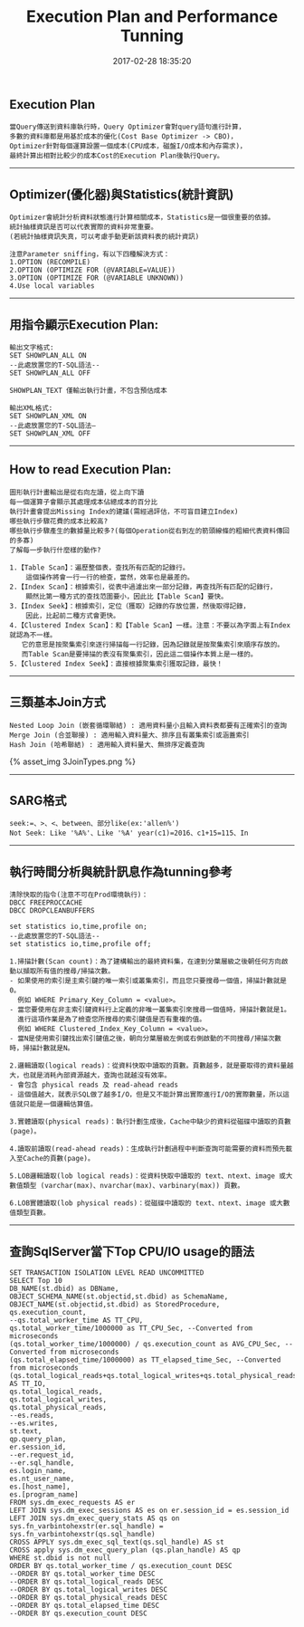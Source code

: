 ﻿---
title: Execution Plan and Performance Tunning
date: 2017-02-28 18:35:20
tags: DB
---

Execution Plan
---
    當Query傳送到資料庫執行時，Query Optimizer會對query語句進行計算，
    多數的資料庫都是用基於成本的優化(Cost Base Optimizer -> CBO)，
    Optimizer針對每個運算設置一個成本(CPU成本，磁盤I/O成本和內存需求)，
    最終計算出相對比較少的成本Cost的Execution Plan後執行Query。
---
Optimizer(優化器)與Statistics(統計資訊)
---
    Optimizer會統計分析資料狀態進行計算相關成本，Statistics是一個很重要的依據。
    統計抽樣資訊是否可以代表實際的資料非常重要。
    (若統計抽樣資訊失真，可以考慮手動更新該資料表的統計資訊)
    
    注意Parameter sniffing，有以下四種解決方式：
    1.OPTION (RECOMPILE)
    2.OPTION (OPTIMIZE FOR (@VARIABLE=VALUE))
    3.OPTION (OPTIMIZE FOR (@VARIABLE UNKNOWN))
    4.Use local variables
---
用指令顯示Execution Plan:
---
	輸出文字格式:
	SET SHOWPLAN_ALL ON
    --此處放置您的T-SQL語法--
    SET SHOWPLAN_ALL OFF
	
	SHOWPLAN_TEXT 僅輸出執行計畫，不包含預估成本
	
	輸出XML格式:
	SET SHOWPLAN_XML ON
	--此處放置您的T-SQL語法—
	SET SHOWPLAN_XML OFF
---
How to read Execution Plan:
---
    圖形執行計畫輸出是從右向左讀，從上向下讀
	每一個運算子會顯示其處理成本佔總成本的百分比
	執行計畫會提出Missing Index的建議(需經過評估，不可盲目建立Index)
    哪些執行步驟花費的成本比較高?
    哪些執行步驟產生的數據量比較多?(每個Operation從右到左的箭頭線條的粗細代表資料傳回的多寡)
    了解每一步執行什麼樣的動作?
    
    1.【Table Scan】：遍歷整個表，查找所有匹配的記錄行。
        這個操作將會一行一行的檢查，當然，效率也是最差的。
    2.【Index Scan】：根據索引，從表中過濾出來一部分記錄，再查找所有匹配的記錄行，
        顯然比第一種方式的查找范圍要小，因此比【Table Scan】要快。
    3.【Index Seek】：根據索引，定位（獲取）記錄的存放位置，然後取得記錄，
        因此，比起前二種方式會更快。
    4.【Clustered Index Scan】：和【Table Scan】一樣。注意：不要以為字面上有Index就認為不一樣。
       它的意思是按聚集索引來逐行掃描每一行記錄，因為記錄就是按聚集索引來順序存放的。
       而Table Scan是要掃描的表沒有聚集索引，因此這二個操作本質上是一樣的。
    5.【Clustered Index Seek】：直接根據聚集索引獲取記錄，最快！
---
三類基本Join方式
---
    Nested Loop Join (嵌套循環聯結) : 適用資料量小且輸入資料表都要有正確索引的查詢
    Merge Join (合並聯接) : 適用輸入資料量大、排序且有叢集索引或涵蓋索引
    Hash Join (哈希聯結) : 適用輸入資料量大、無排序定義查詢
{% asset_img 3JoinTypes.png %}

---
SARG格式
---
    seek:=、>、<、between、部分like(ex:'allen%')
    Not Seek: Like '%A%'、Like '%A' year(c1)=2016、c1+15=115、In

---
執行時間分析與統計訊息作為tunning參考
---
    清除快取的指令(注意不可在Prod環境執行)：
	DBCC FREEPROCCACHE
    DBCC DROPCLEANBUFFERS

    set statistics io,time,profile on;
	--此處放置您的T-SQL語法--
	set statistics io,time,profile off;

    1.掃描計數(Scan count)：為了建構輸出的最終資料集，在達到分葉層級之後朝任何方向啟動以擷取所有值的搜尋/掃描次數。
    - 如果使用的索引是主索引鍵的唯一索引或叢集索引，而且您只要搜尋一個值，掃描計數就是0。
      例如 WHERE Primary_Key_Column = <value>。
    - 當您要使用在非主索引鍵資料行上定義的非唯一叢集索引來搜尋一個值時，掃描計數就是1。
      進行這項作業是為了檢查您所搜尋的索引鍵值是否有重複的值。
	  例如 WHERE Clustered_Index_Key_Column = <value>。
    - 當N是使用索引鍵找出索引鍵值之後，朝向分葉層級左側或右側啟動的不同搜尋/掃描次數時，掃描計數就是N。

    2.邏輯讀取(logical reads)：從資料快取中讀取的頁數。頁數越多，就是要取得的資料量越大，也就是消耗內部資源越大，查詢也就越沒有效率。
    - 會包含 physical reads 及 read-ahead reads
	- 這個值越大，就表示SQL做了越多I/O，但是又不能計算出實際進行I/O的實際數量，所以這值就只能是一個邏輯估算值。

    3.實體讀取(physical reads)：執行計劃生成後，Cache中缺少的資料從磁碟中讀取的頁數(page)。
    
    4.讀取前讀取(read-ahead reads)：生成執行計劃過程中判斷查詢可能需要的資料而預先載入至Cache的頁數(page)。

    5.LOB邏輯讀取(lob logical reads)：從資料快取中讀取的 text、ntext、image 或大數值類型 (varchar(max)、nvarchar(max)、varbinary(max)) 頁數。
    
    6.LOB實體讀取(lob physical reads)：從磁碟中讀取的 text、ntext、image 或大數值類型頁數。

---
查詢SqlServer當下Top CPU/IO usage的語法
---	
	SET TRANSACTION ISOLATION LEVEL READ UNCOMMITTED
    SELECT Top 10
	DB_NAME(st.dbid) as DBName,
    OBJECT_SCHEMA_NAME(st.objectid,st.dbid) as SchemaName,
    OBJECT_NAME(st.objectid,st.dbid) as StoredProcedure,
    qs.execution_count,
    --qs.total_worker_time AS TT_CPU,
    qs.total_worker_time/1000000 as TT_CPU_Sec, --Converted from microseconds
    (qs.total_worker_time/1000000) / qs.execution_count as AVG_CPU_Sec, --Converted from microseconds
    (qs.total_elapsed_time/1000000) as TT_elapsed_time_Sec, --Converted from microseconds
	(qs.total_logical_reads+qs.total_logical_writes+qs.total_physical_reads) AS TT_IO,
	qs.total_logical_reads,
	qs.total_logical_writes,
	qs.total_physical_reads,
    --es.reads,
    --es.writes,
	st.text,
    qp.query_plan,
	er.session_id, 
    --er.request_id,
    --er.sql_handle,
    es.login_name,
    es.nt_user_name,
    es.[host_name],
    es.[program_name]
    FROM sys.dm_exec_requests AS er 
    LEFT JOIN sys.dm_exec_sessions AS es on er.session_id = es.session_id 
    LEFT JOIN sys.dm_exec_query_stats AS qs on sys.fn_varbintohexstr(er.sql_handle) = sys.fn_varbintohexstr(qs.sql_handle)
    CROSS APPLY sys.dm_exec_sql_text(qs.sql_handle) AS st
    CROSS apply sys.dm_exec_query_plan (qs.plan_handle) AS qp
    WHERE st.dbid is not null
    ORDER BY qs.total_worker_time / qs.execution_count DESC
    --ORDER BY qs.total_worker_time DESC
    --ORDER BY qs.total_logical_reads DESC
    --ORDER BY qs.total_logical_writes DESC
    --ORDER BY qs.total_physical_reads DESC
    --ORDER BY qs.total_elapsed_time DESC
    --ORDER BY qs.execution_count DESC
